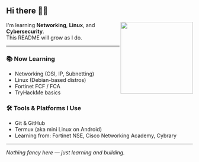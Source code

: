 

<h2>Hi there 👋🏽</h2>

<img align="right" src="https://user-images.githubusercontent.com/5713670/87202985-820dcb80-c2b6-11ea-9f56-7ec461c497c3.gif" width="195" />

<p>
  I'm learning <strong>Networking</strong>, <strong>Linux</strong>, and <strong>Cybersecurity</strong>.<br/>
  This README will grow as I do.
</p>

<hr/>

<h3>📚 Now Learning</h3>

<ul>
  <li>Networking (OSI, IP, Subnetting)</li>
  <li>Linux (Debian-based distros)</li>
  <li>Fortinet FCF / FCA</li>
  <li>TryHackMe basics</li>
</ul>

<h3>🛠️ Tools & Platforms I Use</h3>

<ul>
  <li>Git & GitHub</li>
  <li>Termux (aka mini Linux on Android)</li>
  <li>Learning from: Fortinet NSE, Cisco Networking Academy, Cybrary</li>
</ul>

<hr/>

<p><em>Nothing fancy here — just learning and building.</em>
</p>
